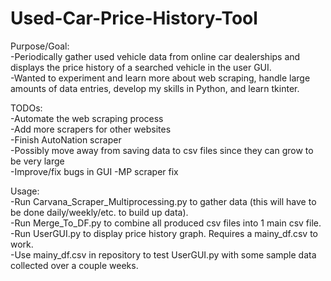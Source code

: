 # Used-Car-Price-History-Tool  
Purpose/Goal:  
  -Periodically gather used vehicle data from online car dealerships and displays the price history of a searched vehicle in the user GUI.  
  -Wanted to experiment and learn more about web scraping, handle large amounts of data entries, develop my skills in Python, and learn tkinter.  
  
TODOs:  
  -Automate the web scraping process  
  -Add more scrapers for other websites  
  -Finish AutoNation scraper  
  -Possibly move away from saving data to csv files since they can grow to be very large  
  -Improve/fix bugs in GUI
  -MP scraper fix  
  
Usage:  
  -Run Carvana_Scraper_Multiprocessing.py to gather data (this will have to be done daily/weekly/etc. to build up data).  
  -Run Merge_To_DF.py to combine all produced csv files into 1 main csv file.  
  -Run UserGUI.py to display price history graph. Requires a mainy_df.csv to work.  
  -Use mainy_df.csv in repository to test UserGUI.py with some sample data collected over a couple weeks.  
